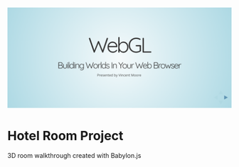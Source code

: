 # ![WebGL Presentation](https://github.com/nomadicvince/indyjs/blob/master/indyjs.png)

# Hotel Room Project
3D room walkthrough created with Babylon.js
